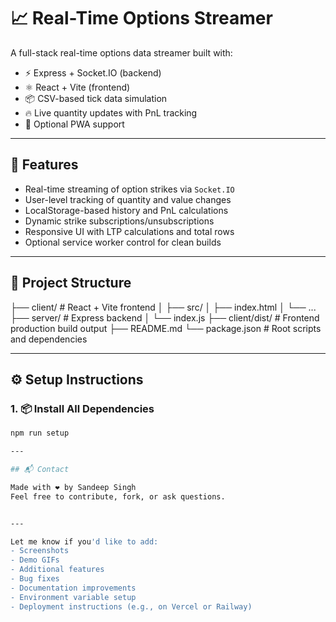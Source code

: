 # 📈 Real-Time Options Streamer

A full-stack real-time options data streamer built with:

- ⚡ Express + Socket.IO (backend)
- ⚛️ React + Vite (frontend)
- 📦 CSV-based tick data simulation
- 🔥 Live quantity updates with PnL tracking
- 📱 Optional PWA support

---

## 🚀 Features

- Real-time streaming of option strikes via `Socket.IO`
- User-level tracking of quantity and value changes
- LocalStorage-based history and PnL calculations
- Dynamic strike subscriptions/unsubscriptions
- Responsive UI with LTP calculations and total rows
- Optional service worker control for clean builds

---

## 📁 Project Structure

├── client/ # React + Vite frontend
│ ├── src/
│ ├── index.html
│ └── ...
├── server/ # Express backend
│ └── index.js
├── client/dist/ # Frontend production build output
├── README.md
└── package.json # Root scripts and dependencies

---

## ⚙️ Setup Instructions

### 1. 📦 Install All Dependencies

```bash
npm run setup

---

## 📬 Contact

Made with ❤️ by Sandeep Singh
Feel free to contribute, fork, or ask questions.


---

Let me know if you'd like to add:
- Screenshots
- Demo GIFs
- Additional features
- Bug fixes
- Documentation improvements
- Environment variable setup
- Deployment instructions (e.g., on Vercel or Railway)
```
